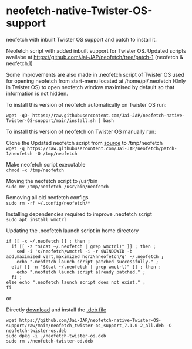 # neofetch-native-Twister-OS-support
neofetch with inbuilt Twister OS support and patch to install it.


Neofetch script with added inbuilt support for Twister OS. Updated scripts availabe at https://github.com/Jai-JAP/neofetch/tree/patch-1 (neofetch & neofetch.1)

Some improvements are also made in .neofetch script of Twister OS used for opening neofetch from start-menu located at /home/pi/.neofetch (Only in Twister OS) to open neofetch window maximised by default so that information is not hidden.

To install this version of neofetch automatically on Twister OS run:  

`wget -qO- https://raw.githubusercontent.com/Jai-JAP/neofetch-native-Twister-OS-support/main/install.sh | bash`

To install this version of neofetch on Twister OS manually run:

Clone the Updated neofetch script from [source](https://raw.githubusercontent.com/Jai-JAP/neofetch/patch-1/neofetch) to /tmp/neofetch  
`wget -q https://raw.githubusercontent.com/Jai-JAP/neofetch/patch-1/neofetch -O /tmp/neofetch`

Make neofetch script executable  
`chmod +x /tmp/neofetch`

Moving the neofetch script to /usr/bin  
`sudo mv /tmp/neofetch /usr/bin/neofetch`

Removing all old neofetch configs  
`sudo rm -rf ~/.config/neofetch/*`

Installing dependencies required to improve .neofetch script  
`sudo apt install wmctrl`

Updating the .neofetch launch script in home directory
```
if [[ -x ~/.neofetch ]] ; then ;
  if [[ -z "$(cat ~/.neofetch | grep wmctrl)" ]] ; then ;
    sed -i 's/neofetch/wmctrl -i -r $WINDOWID -b add,maximized_vert,maximized_horz\nneofetch/g' ~/.neofetch ; 
    echo ".neofetch launch script patched successfully." ;
  elif [[ -n "$(cat ~/.neofetch | grep wmctrl)" ]] ; then ;
    echo ".neofetch launch script already patched." ;
  fi ;
else echo ".neofetch launch script does not exist." ;
fi
```
or 

Directly [download](https://github.com/Jai-JAP/neofetch-native-Twister-OS-support/raw/main/neofetch_twister-os_support_7.1.0-2_all.deb) and install the [.deb file](https://github.com/Jai-JAP/neofetch-native-Twister-OS-support/blob/main/neofetch_twister-os_support_7.1.0-2_all.deb)

```
wget https://github.com/Jai-JAP/neofetch-native-Twister-OS-support/raw/main/neofetch_twister-os_support_7.1.0-2_all.deb -O neofetch-twister-os.deb
sudo dpkg -i ./neofetch-twister-os.deb
sudo rm ./neofetch-twister-od.deb
```
